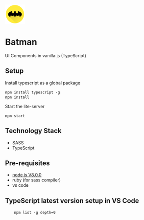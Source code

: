 ![alt](./docs/images/logo_64.png) 
# Batman
UI Components in vanilla js (TypeScript)

## Setup

Install typescript as a global package

```
npm install typescript -g
npm install

```

Start the lite-server 

```
npm start

```

## Technology Stack
* SASS
* TypeScript

## Pre-requisites 
* [node.js V8.0.0](https://nodejs.org/en/)
* ruby (for sass compiler)
* vs code

## TypeScript latest version setup in VS Code

```
    npm list -g depth=0
```